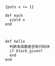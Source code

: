 
```

{puts x += 1}

def each
  yield x
end

```

```


def hello
  判断本函数是否有代码块
  if block_given?
  end
end
```